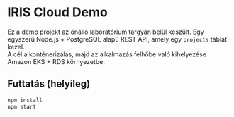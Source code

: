 # IRIS Cloud Demo

Ez a demo projekt az önálló laboratórium tárgyán belül készült.
Egy egyszerű Node.js + PostgreSQL alapú REST API, amely egy `projects` táblát kezel.  
A cél a konténerizálás, majd az alkalmazás felhőbe való kihelyezése Amazon EKS + RDS környezetbe.

## Futtatás (helyileg)

```bash
npm install
npm start
